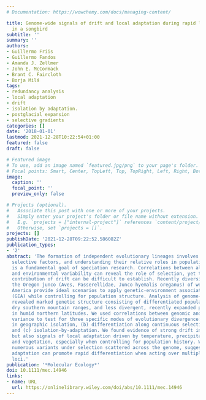 ```yaml
---
# Documentation: https://wowchemy.com/docs/managing-content/

title: Genome-wide signals of drift and local adaptation during rapid lineage divergence
  in a songbird
subtitle: ''
summary: ''
authors:
- Guillermo Friis
- Guillermo Fandos
- Amanda J. Zellmer
- John E. McCormack
- Brant C. Faircloth
- Borja Milá
tags:
- redundancy analysis
- local adaptation
- drift
- isolation by adaptation.
- postglacial expansion
- selective gradients
categories: []
date: '2018-01-01'
lastmod: 2021-12-28T10:22:54+01:00
featured: false
draft: false

# Featured image
# To use, add an image named `featured.jpg/png` to your page's folder.
# Focal points: Smart, Center, TopLeft, Top, TopRight, Left, Right, BottomLeft, Bottom, BottomRight.
image:
  caption: ''
  focal_point: ''
  preview_only: false

# Projects (optional).
#   Associate this post with one or more of your projects.
#   Simply enter your project's folder or file name without extension.
#   E.g. `projects = ["internal-project"]` references `content/project/deep-learning/index.md`.
#   Otherwise, set `projects = []`.
projects: []
publishDate: '2021-12-28T09:22:52.586082Z'
publication_types:
- '2'
abstract: 'The formation of independent evolutionary lineages involves neutral and
  selective factors, and understanding their relative roles in population divergence
  is a fundamental goal of speciation research. Correlations between allele frequencies
  and environmental variability can reveal the role of selection, yet the relative
  contribution of drift can be difficult to establish. Recently diversified taxa like
  the Oregon junco (Aves, Passerellidae, Junco hyemalis oreganus) of western North
  America provide ideal scenarios to apply genetic-environment association analyses
  (GEA) while controlling for population structure. Analysis of genome-wide SNP loci
  revealed marked genetic structure consisting of differentiated populations in isolated,
  dry southern mountain ranges, and less divergent, recently expanded populations
  in humid northern latitudes. We used correlations between genomic and environmental
  variance to test for three specific modes of evolutionary divergence: (a) drift
  in geographic isolation, (b) differentiation along continuous selective gradients
  and (c) isolation-by-adaptation. We found evidence of strong drift in southern mountains,
  but also signals of local adaptation driven by temperature, precipitation, elevation
  and vegetation, especially when controlling for population history. We identified
  numerous variants under selection scattered across the genome, suggesting that local
  adaptation can promote rapid differentiation when acting over multiple independent
  loci.'
publication: '*Molecular Ecology*'
doi: 10.1111/mec.14946
links:
- name: URL
  url: https://onlinelibrary.wiley.com/doi/abs/10.1111/mec.14946
---
```

